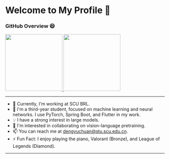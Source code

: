 # Welcome to My Profile 👋

### GitHub Overview 😄

<a href="https://github.com/Kimokcheon">
  <img height="180em" src="https://github-readme-stats.vercel.app/api?username=Kimokcheon&count_private=true&show_icons=true&title_color=fff&icon_color=79ff97&text_color=9f9f9f&bg_color=151515" />
  <img height="180em" src="https://github-readme-stats.vercel.app/api/top-langs/?username=Kimokcheon&hide=html,javascript,css&title_color=fff&icon_color=79ff97&text_color=9f9f9f&bg_color=151515&layout=compact" />
</a>

---

- 🔭 Currently, I'm working at SCU BRL.
- 🌱 I'm a third-year student, focused on machine learning and neural networks. I use PyTorch, Spring Boot, and Flutter in my work.
- 💡 I have a strong interest in large models.
- 👯 I'm interested in collaborating on vision-language pretraining.
- 📫 You can reach me at dengyuchuan@stu.scu.edu.cn.
- ⚡ Fun Fact: I enjoy playing the piano, Valorant (Bronze), and League of Legends (Diamond).

---
